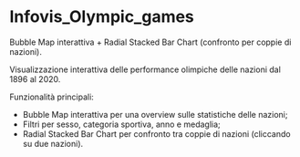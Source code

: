 # Infovis_Olympic_games

Bubble Map interattiva + Radial Stacked Bar Chart (confronto per coppie di nazioni).

Visualizzazione interattiva delle performance olimpiche delle nazioni dal 1896 al 2020.

Funzionalità principali:
  - Bubble Map interattiva per una overview sulle statistiche delle nazioni;
  - Filtri per sesso, categoria sportiva, anno e medaglia;
  - Radial Stacked Bar Chart per confronto tra coppie di nazioni (cliccando su due nazioni).
